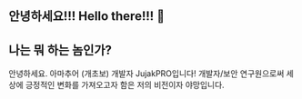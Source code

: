 ## 안녕하세요!!! Hello there!!! 👋
## 나는 뭐 하는 놈인가?
안녕하세요. 아마추어 (개초보) 개발자 JujakPRO입니다!
개발자/보안 연구원으로써 세상에 긍정적인 변화를 가져오고자 함은 저의 비전이자 야망입니다.
<!--
## Profile
온양고등학교 제 73회 졸업.
인천대학교 재학 중. (24학번)

주로 다루는 프로그래밍 언어는 다음과 같습니다.
C, C++, Python, Swift, BatchFile
<!--
## Project
Reveil (iOS 보안 분석 도구) 한글화 작업
RevengeWare

